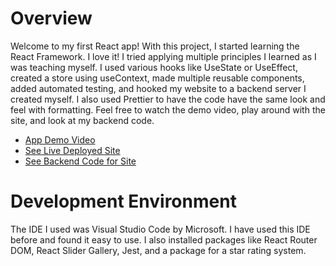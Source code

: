 # Overview

Welcome to my first React app! With this project, I started learning the React Framework. I love it! I tried applying multiple principles I learned as I was teaching myself. I used various hooks like UseState or UseEffect, created a store using useContext, made multiple reusable components, added automated testing, and hooked my website to a backend server I created myself. I also used Prettier to have the code have the same look and feel with formatting. Feel free to watch the demo video, play around with the site, and look at my backend code.

- [App Demo Video](http://youtu.be/rSvn1qME2ho?hd=1)
- [See Live Deployed Site](https://mdowns1999.github.io/todo-list/)
- [See Backend Code for Site](https://github.com/mdowns1999/backendSodaApp)

# Development Environment

The IDE I used was Visual Studio Code by Microsoft. I have used this IDE before and found it easy to use. I also installed packages like React Router DOM, React Slider Gallery, Jest, and a package for a star rating system.
